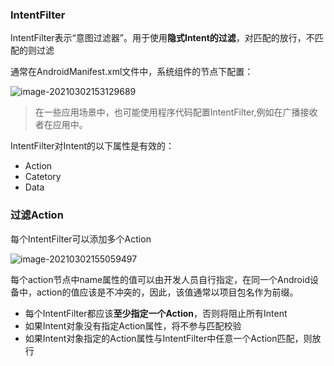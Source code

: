 ### IntentFilter

IntentFilter表示“意图过滤器”。用于使用**隐式Intent的过滤**，对匹配的放行，不匹配的则过滤

通常在AndroidManifest.xml文件中，系统组件的节点下配置：

![image-20210302153129689](https://iqqcode-blog.oss-cn-beijing.aliyuncs.com/img-2021-befo/image-20210302153129689.png)

> 在一些应用场景中，也可能使用程序代码配置IntentFilter,例如在广播接收者在应用中。

IntentFilter对Intent的以下属性是有效的：

- Action
- Catetory
- Data

### 过滤Action

每个IntentFilter可以添加多个Action

![image-20210302155059497](https://iqqcode-blog.oss-cn-beijing.aliyuncs.com/img-2021-befo/image-20210302155059497.png)

每个action节点中name属性的值可以由开发人员自行指定，在同一个Android设备中，action的值应该是不冲突的，因此，该值通常以项目包名作为前缀。

- 每个IntentFilter都应该**至少指定一个Action**，否则将阻止所有Intent
- 如果Intent对象没有指定Action属性，将不参与匹配校验
- 如果Intent对象指定的Action属性与IntentFilter中任意一个Action匹配，则放行

<br>


